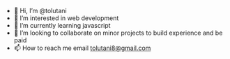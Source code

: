 - 👋 Hi, I’m @tolutani
- 👀 I’m interested in web development
- 🌱 I’m currently learning javascript
- 💞️ I’m looking to collaborate on minor projects to build experience and be paid
- 📫 How to reach me email tolutani8@gmail.com

<!---
tolutani/tolutani is a ✨ special ✨ repository because its `README.md` (this file) appears on your GitHub profile.
You can click the Preview link to take a look at your changes.
--->
